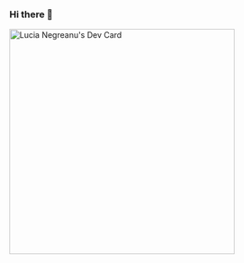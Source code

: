 ### Hi there 👋

<a href="https://app.daily.dev/lnegreanu"><img src="https://api.daily.dev/devcards/97420c05911e453a9cac8deaf8527744.png?r=i1c" width="400" alt="Lucia Negreanu's Dev Card"/></a>

<!--
**lucia1972/lucia1972** is a ✨ _special_ ✨ repository because its `README.md` (this file) appears on your GitHub profile.

Here are some ideas to get you started:

- 🔭 I’m currently working on ...
- 🌱 I’m currently learning ...
- 👯 I’m looking to collaborate on ...
- 🤔 I’m looking for help with ...
- 💬 Ask me about ...
- 📫 How to reach me: ...
- 😄 Pronouns: ...
- ⚡ Fun fact: ...
-->
